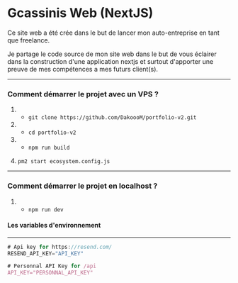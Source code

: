 # Gcassinis Web (NextJS)

Ce site web a été crée dans le but de lancer mon auto-entreprise en tant que freelance.

Je partage le code source de mon site web dans le but de vous éclairer dans la construction d'une application nextjs et surtout d'apporter une preuve de mes compétences a mes futurs client(s).

____

### Comment démarrer le projet avec un VPS ?
1. - `git clone https://github.com/DakoooM/portfolio-v2.git`

2. - `cd portfolio-v2`

3. - `npm run build`

4. `pm2 start ecosystem.config.js`

____

### Comment démarrer le projet en **localhost** ?
1. - `npm run dev`

#### Les variables d'environnement
____
```js
# Api key for https://resend.com/
RESEND_API_KEY="API_KEY"

# Personnal API Key for /api
API_KEY="PERSONNAL_API_KEY"
```